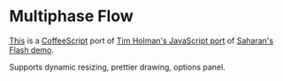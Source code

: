 Multiphase Flow
===============

[This](http://neapel.github.io/Multiphase-Flow/) is a [CoffeeScript](http://coffeescript.org/) port of [Tim Holman's JavaScript port](http://tholman.com/series/flash-forward/ports/multiphase-flow/01/) of [Saharan's Flash demo](http://wonderfl.net/c/qszD).

Supports dynamic resizing, prettier drawing, options panel.
